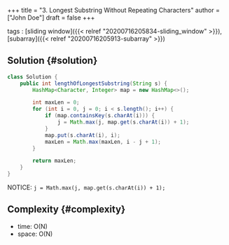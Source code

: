 +++
title = "3. Longest Substring Without Repeating Characters"
author = ["John Doe"]
draft = false
+++

tags
: [sliding window]({{< relref "20200716205834-sliding_window" >}}), [subarray]({{< relref "20200716205913-subarray" >}})


## Solution {#solution}

```java
class Solution {
    public int lengthOfLongestSubstring(String s) {
        HashMap<Character, Integer> map = new HashMap<>();

        int maxLen = 0;
        for (int i = 0, j = 0; i < s.length(); i++) {
            if (map.containsKey(s.charAt(i))) {
                j = Math.max(j, map.get(s.charAt(i)) + 1);
            }
            map.put(s.charAt(i), i);
            maxLen = Math.max(maxLen, i - j + 1);
        }

        return maxLen;
    }
}
```

NOTICE: `j = Math.max(j, map.get(s.charAt(i)) + 1);`


## Complexity {#complexity}

-   time:  O(N)
-   space: O(N)
